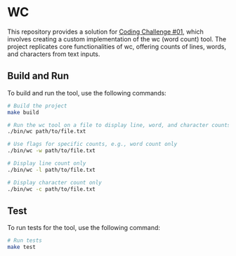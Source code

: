 # WC
This repository provides a solution for [Coding Challenge #01](https://codingchallenges.fyi/challenges/challenge-wc), which involves creating a custom implementation of the wc (word count) tool. The project replicates core functionalities of wc, offering counts of lines, words, and characters from text inputs.

## Build and Run

To build and run the tool, use the following commands:

```sh
# Build the project
make build

# Run the wc tool on a file to display line, word, and character counts
./bin/wc path/to/file.txt

# Use flags for specific counts, e.g., word count only
./bin/wc -w path/to/file.txt

# Display line count only
./bin/wc -l path/to/file.txt

# Display character count only
./bin/wc -c path/to/file.txt
```

## Test

To run tests for the tool, use the following command:

```sh
# Run tests
make test
```
